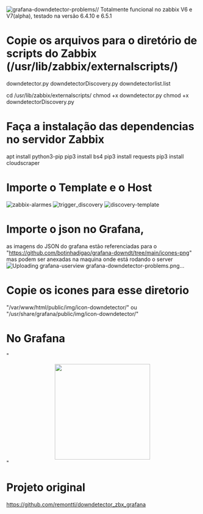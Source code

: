![grafana-downdetector-problems](https://github.com/botinhadigao/grafana-downdt/assets/89220727/73c5a1b7-f1f1-4abe-b4ac-36ae1fa9e05c)// Totalmente funcional no zabbix V6 e V7(alpha), testado na versão 6.4.10 e 6.5.1


# Copie os arquivos para o diretório de scripts do Zabbix (/usr/lib/zabbix/externalscripts/)
downdetector.py
downdetectorDiscovery.py
downdetectorlist.list

cd /usr/lib/zabbix/externalscripts/
chmod +x downdetector.py
chmod +x downdetectorDiscovery.py


# Faça a instalação das dependencias no servidor Zabbix
apt install python3-pip 
pip3 install bs4 
pip3 install requests 
pip3 install cloudscraper

# Importe o Template e o Host

![zabbix-alarmes](https://github.com/botinhadigao/grafana-downdt/assets/89220727/996ce500-db60-4bb5-ac71-76b40a6f6acf)
![trigger_discovery](https://github.com/botinhadigao/grafana-downdt/assets/89220727/4821848b-246c-498e-8bff-be31af1b8d20)
![discovery-template](https://github.com/botinhadigao/grafana-downdt/assets/89220727/2e467af3-064e-4857-a72c-f5307d8df73e)



# Importe o json no Grafana, 
as imagens do JSON do grafana estão referenciadas para o "https://github.com/botinhadigao/grafana-downdt/tree/main/icones-png" mas podem ser anexadas na maquina onde está rodando o server
![Uploading ![grafana-userview](https://github.com/botinhadigao/grafana-downdt/assets/89220727/45a6871c-ceb4-4957-9e93-73287a9a38c1)
grafana-downdetector-problems.png…]()



# Copie os icones para esse diretorio

"/var/www/html/public/img/icon-downdetector/"
ou
"/usr/share/grafana/public/img/icon-downdetector/"

# No Grafana
"<center><img src="/public/img/icon-downdetector/logo.png" width="250px" /></center>"



# Projeto original
https://github.com/remontti/downdetector_zbx_grafana
